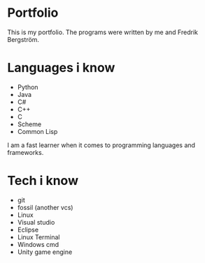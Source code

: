 # Portfolio
This is my portfolio.
The programs were written by me and Fredrik Bergström.

# Languages i know
* Python
* Java
* C#
* C++
* C
* Scheme
* Common Lisp

I am a fast learner when it comes to programming languages and frameworks.

# Tech i know
* git
* fossil (another vcs)
* Linux
* Visual studio
* Eclipse
* Linux Terminal
* Windows cmd
* Unity game engine